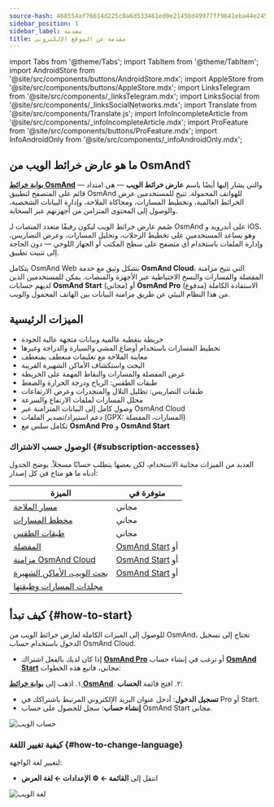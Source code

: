 ```yaml
---
source-hash: 468554af76614d225c0a6d533461ed0e21450d49977ff9641eba44e245d32a09
sidebar_position: 1
sidebar_label: مقدمة
title: مقدمة عن الموقع الإلكتروني
---
```

import Tabs from '@theme/Tabs';
import TabItem from '@theme/TabItem';
import AndroidStore from '@site/src/components/buttons/AndroidStore.mdx';
import AppleStore from '@site/src/components/buttons/AppleStore.mdx';
import LinksTelegram from '@site/src/components/_linksTelegram.mdx';
import LinksSocial from '@site/src/components/_linksSocialNetworks.mdx';
import Translate from '@site/src/components/Translate.js';
import InfoIncompleteArticle from '@site/src/components/_infoIncompleteArticle.mdx';
import ProFeature from '@site/src/components/buttons/ProFeature.mdx';
import InfoAndroidOnly from '@site/src/components/_infoAndroidOnly.mdx';


<InfoIncompleteArticle/>

## ما هو عارض خرائط الويب من OsmAnd؟

[**بوابة خرائط OsmAnd**](https://osmand.net/map) — والتي يشار إليها أيضًا باسم **عارض خرائط الويب** — هي امتداد قائم على المتصفح لتطبيق OsmAnd للهواتف المحمولة. تتيح للمستخدمين عرض الخرائط العالمية، وتخطيط المسارات، ومحاكاة الملاحة، وإدارة البيانات الشخصية، والوصول إلى المحتوى المتزامن من أجهزتهم عبر السحابة.

صُمم عارض خرائط الويب ليكون رفيقًا متعدد المنصات لـ OsmAnd على أندرويد و iOS، وهو يساعد المستخدمين على تخطيط الرحلات، وتحليل المسارات، وعرض التضاريس، وإدارة الملفات باستخدام أي متصفح على سطح المكتب أو الجهاز اللوحي — دون الحاجة إلى تثبيت تطبيق.

يتكامل OsmAnd Web بشكل وثيق مع خدمة **OsmAnd Cloud**، التي تتيح مزامنة المفضلة والمسارات والنسخ الاحتياطية عبر الأجهزة والمنصات. يمكن للمستخدمين الذين لديهم حسابات **OsmAnd Start** (مجاني) أو **OsmAnd Pro** (مدفوع) الاستفادة الكاملة من هذا النظام البيئي عن طريق مزامنة البيانات بين الهاتف المحمول والويب.



## الميزات الرئيسية

- خريطة بتغطية عالمية وبيانات متجهة عالية الجودة
- تخطيط المسارات باستخدام أوضاع المشي والسيارة والدراجة وغيرها
- معاينة الملاحة مع تعليمات منعطف بمنعطف
- البحث واستكشاف الأماكن الشهيرة القريبة
- عرض المفضلة والمسارات والنقاط المهمة على الخريطة
- طبقات الطقس: الرياح ودرجة الحرارة والضغط
- طبقات التضاريس: تظليل التلال والمنحدرات وعرض الارتفاعات
- محلل المسارات لملفات الارتفاع والسرعة
- وصول كامل إلى البيانات المتزامنة عبر OsmAnd Cloud
- دعم استيراد/تصدير الملفات (GPX: المسارات، المفضلة)
- تكامل سلس مع **OsmAnd Pro** و **OsmAnd Start**



### الوصول حسب الاشتراك {#subscription-accesses}

العديد من الميزات مجانية الاستخدام، لكن بعضها يتطلب حسابًا مسجلاً.
يوضح الجدول أدناه ما هو متاح في كل إصدار:

| الميزة | متوفرة في |
|--------|--------------|
| [مسار الملاحة](./planner.md) | مجاني |
| [مخطط المسارات](./planner.md) | مجاني |
| [طبقات الطقس](./web-map.md) | مجاني |
| [المفضلة](./web-map.md) | [OsmAnd Start](https://osmand.net/blog/start) أو <ProFeature/> |
| [مزامنة OsmAnd Cloud](./web-cloud.md) | [OsmAnd Start](https://osmand.net/blog/start) أو <ProFeature/> |
| [بحث الويب، الأماكن الشهيرة](./web-search.md) | [OsmAnd Start](https://osmand.net/blog/start) أو <ProFeature/> |
| [مجلدات المسارات وطبقتها](./web-map.md) | <ProFeature/> |


## كيف تبدأ {#how-to-start}

للوصول إلى الميزات الكاملة لعارض خرائط الويب من OsmAnd، تحتاج إلى تسجيل الدخول باستخدام حساب OsmAnd Cloud.

- إذا كان لديك بالفعل اشتراك [**OsmAnd Pro**](../personal/osmand-cloud.md#login) أو ترغب في إنشاء حساب [**OsmAnd Start**](../personal/osmand-cloud.md#osmand-start) مجاني، فاتبع هذه الخطوات:

١. اذهب إلى [**بوابة خرائط OsmAnd**](https://osmand.net/map).
٢. افتح قائمة **الحساب**:
   - **تسجيل الدخول**: أدخل عنوان البريد الإلكتروني المرتبط باشتراكك في Pro أو Start.
   - **إنشاء حساب**: سجل للحصول على حساب OsmAnd Start مجاني.

![حساب الويب](@site/static/img/web/web_account.png)



### كيفية تغيير اللغة {#how-to-change-language}

لتغيير لغة الواجهة:

- انتقل إلى **القائمة ← ⚙ الإعدادات ← لغة العرض**

![لغة الويب](@site/static/img/web/web_language.png)